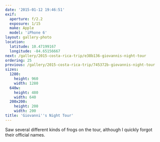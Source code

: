 ```yaml
---
date: '2015-01-12 19:46:51'
exif:
  aperture: f/2.2
  exposure: 1/15
  make: Apple
  model: 'iPhone 6'
layout: gallery-photo
location:
  latitude: 10.47199167
  longitude: -84.65156667
next: /gallery/2015-costa-rica-trip/e38b136-giovannis-night-tour
ordering: 25
previous: /gallery/2015-costa-rica-trip/745372b-giovannis-night-tour
sizes:
  1280:
    height: 960
    width: 1280
  640w:
    height: 480
    width: 640
  200x200:
    height: 200
    width: 200
title: 'Giovanni''s Night Tour'
---
```


Saw several different kinds of frogs on the tour, although I quickly forgot their official names.

